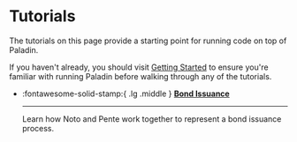 # Tutorials

The tutorials on this page provide a starting point for running code on top of Paladin.

If you haven't already, you should visit [Getting Started](../getting-started/installation/) to
ensure you're familiar with running Paladin before walking through any of the tutorials.

<div class="grid cards" markdown>

-   :fontawesome-solid-stamp:{ .lg .middle } __[Bond Issuance](bond-issuance.md)__ 

    ---

    Learn how Noto and Pente work together to represent a bond issuance process.

</div>

